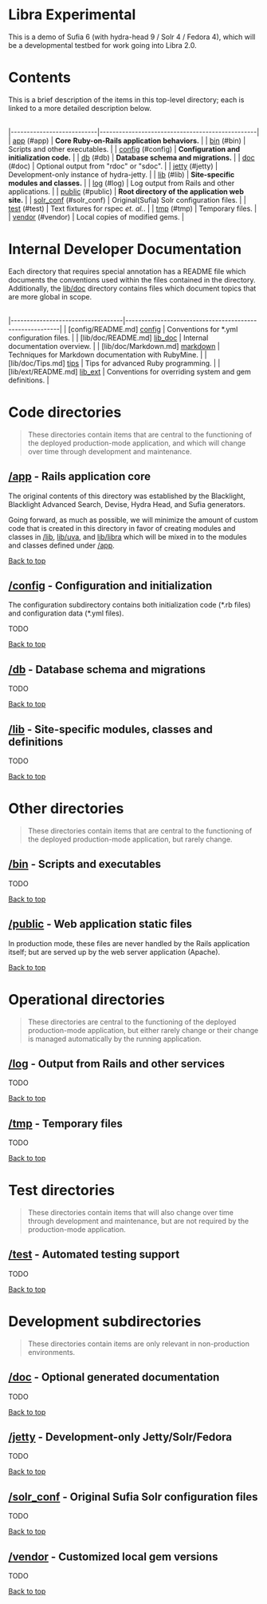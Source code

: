 <!-- README.md -->

# Libra Experimental

  This is a demo of Sufia 6 (with hydra-head 9 / Solr 4 / Fedora 4), which will
  be a developmental testbed for work going into Libra 2.0.

# Contents                                                      <a name="top"/>

  This is a brief description of the items in this top-level directory;
  each is linked to a more detailed description below.
  <br/><br/>

|---------------------------|-------------------------------------------------|
| [app]       (#app)        | **Core Ruby-on-Rails application behaviors.**   |
| [bin]       (#bin)        | Scripts and other executables.                  |
| [config]    (#config)     | **Configuration and initialization code.**      |
| [db]        (#db)         | **Database schema and migrations.**             |
| [doc]       (#doc)        | Optional output from "rdoc" or "sdoc".          |
| [jetty]     (#jetty)      | Development-only instance of hydra-jetty.       |
| [lib]       (#lib)        | **Site-specific modules and classes.**          |
| [log]       (#log)        | Log output from Rails and other applications.   |
| [public]    (#public)     | **Root directory of the application web site.** |
| [solr_conf] (#solr_conf)  | Original(Sufia) Solr configuration files.       |
| [test]      (#test)       | Text fixtures for rspec *et. al.*.              |
| [tmp]       (#tmp)        | Temporary files.                                |
| [vendor]    (#vendor)     | Local copies of modified gems.                  |

# Internal Developer Documentation

  Each directory that requires special annotation has a README file which
  documents the conventions used within the files contained in the directory.
  Additionally, the [lib/doc][lib_doc] directory contains files which document
  topics that are more global in scope.
  <br/><br/>

|-----------------------------------|---------------------------------------------------------|
| [config/README.md]    [config]    | Conventions for \*.yml configuration files.             |
| [lib/doc/README.md]   [lib_doc]   | Internal documentation overview.                        |
| [lib/doc/Markdown.md] [markdown]  | Techniques for Markdown documentation with RubyMine.    |
| [lib/doc/Tips.md]     [tips]      | Tips for advanced Ruby programming.                     |
| [lib/ext/README.md]   [lib_ext]   | Conventions for overriding system and gem definitions.  |


# Code directories

> These directories contain items that are central to the functioning of the
  deployed production-mode application, and which will change over time through
  development and maintenance.

## [/app][app] - Rails application core                         <a name="app"/>

  The original contents of this directory was established by the Blacklight,
  Blacklight Advanced Search, Devise, Hydra Head, and Sufia generators.
  
  Going forward, as much as possible, we will minimize the amount of custom
  code that is created in this directory in favor of creating modules and
  classes in [/lib][lib], [lib/uva][lib_uva], and [lib/libra][lib_libra] which
  will be mixed in to the modules and classes defined under [/app][app].
  
  [Back to top](#top)

## [/config][config] - Configuration and initialization      <a name="config"/>

  The configuration subdirectory contains both initialization code (\*.rb files)
  and configuration data (\*.yml files).
  
  TODO
 
  [Back to top](#top)

## [/db][db] - Database schema and migrations                    <a name="db"/>

  TODO
  
  [Back to top](#top)

## [/lib][lib] - Site-specific modules, classes and definitions <a name="lib"/>

  TODO
  
  [Back to top](#top)


# Other directories

> These directories contain items that are central to the functioning of the
  deployed production-mode application, but rarely change.

## [/bin][bin] - Scripts and executables                        <a name="bin"/>

  TODO
  
  [Back to top](#top)

## [/public][public] - Web application static files          <a name="public"/>
  
  In production mode, these files are never handled by the Rails application
  itself; but are served up by the web server application (Apache).
  
  [Back to top](#top)


# Operational directories

> These directories are central to the functioning of the deployed
  production-mode application, but either rarely change or their change is
  managed automatically by the running application.

## [/log][log] - Output from Rails and other services           <a name="log"/>

  TODO
  
  [Back to top](#top)

## [/tmp][tmp] - Temporary files                                <a name="tmp"/>

  TODO
  
  [Back to top](#top)


# Test directories

> These directories contain items that will also change over time through
  development and maintenance, but are not required by the production-mode
  application.

## [/test][test] - Automated testing support                   <a name="test"/>

  TODO
  
  [Back to top](#top)


# Development subdirectories

> These directories contain items are only relevant in non-production
  environments.

## [/doc][doc] - Optional generated documentation               <a name="doc"/>

  TODO
  
  [Back to top](#top)

## [/jetty][jetty] - Development-only Jetty/Solr/Fedora       <a name="jetty"/>

  TODO
  
  [Back to top](#top)

## [/solr_conf][solr_conf] - Original Sufia Solr configuration files <a name="solr_conf"/>

  TODO
  
  [Back to top](#top)

## [/vendor][vendor] - Customized local gem versions         <a name="vendor"/>

  TODO
  
  [Back to top](#top)
  
<!--  Markdown reference definitions in this file should be maintained so that
      the entire set of lines below this comment can be copied and pasted into
      another Markdown file to provide all of the needed references with
      consistent naming. -->

<!-----------------------------------------------------------------------------
Directory link references used above:
REF --------- LINK -------------------------- TOOLTIP ------------------------>
[app]:        /app/README.md                  "Rails application core"
[app_asst]:   /app/assets/README.md           "Application styling (CSS/Javascript/images)"
[app_cont]:   /app/controllers/README.md      "Application route handlers"
[app_help]:   /app/helpers/README.md          "Controller/view shared code"
[app_mail]:   /app/mailers/README.md          "E-mail generation support"
[app_model]:  /app/models/README.md           "Object classes mapping on to database rows"
[app_view]:   /app/views/README.md            "Display components"
[bin]:        /bin/README.md                  "Scripts and executables"
[config]:     /config/README.md               "Configuration and initialization"
[config_env]: /config/environments/README.md  "Per-environment Rails configuration"
[config_ini]: /config/initializers/README.md  "Rails application initializers"
[config_loc]: /config/locales/README.md       "Interface configuration and internationalization"
[db]:         /db/README.md                   "Database schema and migrations"
[doc]:        /doc/README.md                  "Optional generated documentation"
[jetty]:      /jetty/README.md                "Development-only Jetty/Solr/Fedora"
[lib]:        /lib/README.md                  "Site-specific modules, classes and definitions"
[lib_asst]:   /app/assets/README.md           "Application styling (CSS/Javascript/images)"
[lib_doc]:    /lib/doc/README.md              "Internal developer documentation"
[lib_ext]:    /lib/ext/README.md              "Extensions and overrides"
[lib_libra]:  /lib/libra/README.md            "Libra-specific modules, classes and definitions"
[lib_tasks]:  /lib/tasks/README.md            "Libra rake tasks"
[lib_uva]:    /lib/uva/README.md              "UVaLibrary-specific modules, classes and definitions"
[log]:        /log/README.md                  "Output from Rails and other services"
[public]:     /public/README.md               "Web application static files"
[solr_conf]:  /solr_conf/README.md            "Original Sufia Solr configuration files"
[test]:       /test/README.md                 "Automated testing support"
[test_cont]:  /test/controllers/README.md     "Controller tests"
[test_fixt]:  /test/fixtures/README.md        "Test fixtures and simulated data for automated testing"
[test_help]:  /test/helpers/README.md         "Helper tests"
[test_int]:   /test/integration/README.md     "Automated testing support"
[test_model]: /test/models/README.md          "Model tests"
[tmp]:        /tmp/README.md                  "Temporary files"
[tmp_cache]:  /tmp/cache/README.md            "Cached compiled assets"
[tmp_pids]:   /tmp/pids/README.md             "System process ID for running services"
[tmp_sess]:   /tmp/sessions/README.md         "User session information"
[tmp_sock]:   /tmp/sockets/README.md          "System socket endpoints"
[vendor]:     /vendor/README.md               "Customized local gem versions"

<!-- Topic link references used above:
REF --------- LINK -------------------------- TOOLTIP ------------------------>
[top]:        /README.md                      "Top-level README file"
[markdown]:   /lib/doc/Markdown.md            "How to work with Markdown files"
[tips]:       /lib/doc/Tips.md                "Advanced Ruby Tips'"
[yaml]:       /lib/doc/YAML.md                "Conventions for config/*.yml files"
